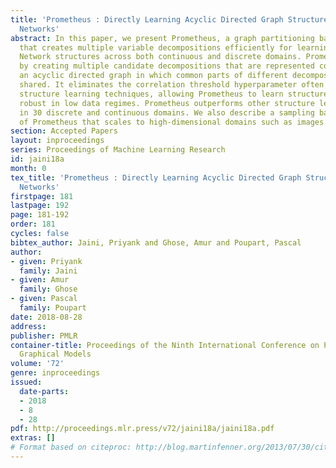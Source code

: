 ```yaml
---
title: 'Prometheus : Directly Learning Acyclic Directed Graph Structures for Sum-Product
  Networks'
abstract: In this paper, we present Prometheus, a graph partitioning based algorithm
  that creates multiple variable decompositions efficiently for learning Sum-Product
  Network structures across both continuous and discrete domains. Prometheus proceeds
  by creating multiple candidate decompositions that are represented compactly with
  an acyclic directed graph in which common parts of different decompositions are
  shared. It eliminates the correlation threshold hyperparameter often used in other
  structure learning techniques, allowing Prometheus to learn structures that are
  robust in low data regimes. Prometheus outperforms other structure learning techniques
  in 30 discrete and continuous domains. We also describe a sampling based approximation
  of Prometheus that scales to high-dimensional domains such as images.
section: Accepted Papers
layout: inproceedings
series: Proceedings of Machine Learning Research
id: jaini18a
month: 0
tex_title: 'Prometheus : Directly Learning Acyclic Directed Graph Structures for Sum-Product
  Networks'
firstpage: 181
lastpage: 192
page: 181-192
order: 181
cycles: false
bibtex_author: Jaini, Priyank and Ghose, Amur and Poupart, Pascal
author:
- given: Priyank
  family: Jaini
- given: Amur
  family: Ghose
- given: Pascal
  family: Poupart
date: 2018-08-28
address: 
publisher: PMLR
container-title: Proceedings of the Ninth International Conference on Probabilistic
  Graphical Models
volume: '72'
genre: inproceedings
issued:
  date-parts:
  - 2018
  - 8
  - 28
pdf: http://proceedings.mlr.press/v72/jaini18a/jaini18a.pdf
extras: []
# Format based on citeproc: http://blog.martinfenner.org/2013/07/30/citeproc-yaml-for-bibliographies/
---
```


